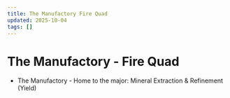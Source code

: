 ```yaml
---
title: The Manufactory Fire Quad
updated: 2025-10-04
tags: []
---
```


# The Manufactory - Fire Quad

* The Manufactory - Home to the major: Mineral Extraction & Refinement (Yield)
